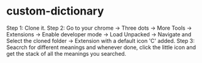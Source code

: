 # custom-dictionary
Step 1: Clone it.
Step 2: Go to your chrome -> Three dots -> More Tools -> Extensions -> Enable developer mode -> Load Unpacked -> Navigate and Select the cloned folder -> Extension with a default icon 'C' added.
Step 3: Seacrch for different meanings and whenever done, click the little icon and get the stack of all the meanings you searched.
